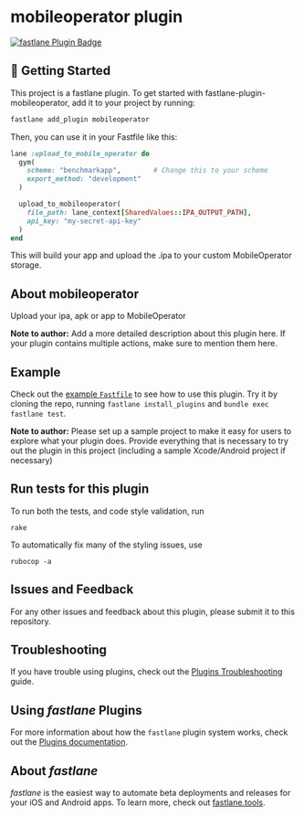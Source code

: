 # mobileoperator plugin

[![fastlane Plugin Badge](https://rawcdn.githack.com/fastlane/fastlane/master/fastlane/assets/plugin-badge.svg)](https://rubygems.org/gems/fastlane-plugin-mobileoperator)

## 🚀 Getting Started
This project is a fastlane plugin. To get started with fastlane-plugin-mobileoperator, add it to your project by running:

```bash
fastlane add_plugin mobileoperator
```

Then, you can use it in your Fastfile like this:
```ruby
lane :upload_to_mobile_operator do
  gym(
    scheme: "benchmarkapp",        # Change this to your scheme
    export_method: "development"
  )

  upload_to_mobileoperator(
    file_path: lane_context[SharedValues::IPA_OUTPUT_PATH],
    api_key: "my-secret-api-key"
  )
end
```

This will build your app and upload the .ipa to your custom MobileOperator storage.


## About mobileoperator

Upload your ipa, apk or app to MobileOperator

**Note to author:** Add a more detailed description about this plugin here. If your plugin contains multiple actions, make sure to mention them here.

## Example

Check out the [example `Fastfile`](fastlane/Fastfile) to see how to use this plugin. Try it by cloning the repo, running `fastlane install_plugins` and `bundle exec fastlane test`.

**Note to author:** Please set up a sample project to make it easy for users to explore what your plugin does. Provide everything that is necessary to try out the plugin in this project (including a sample Xcode/Android project if necessary)

## Run tests for this plugin

To run both the tests, and code style validation, run

```
rake
```

To automatically fix many of the styling issues, use
```
rubocop -a
```

## Issues and Feedback

For any other issues and feedback about this plugin, please submit it to this repository.

## Troubleshooting

If you have trouble using plugins, check out the [Plugins Troubleshooting](https://docs.fastlane.tools/plugins/plugins-troubleshooting/) guide.

## Using _fastlane_ Plugins

For more information about how the `fastlane` plugin system works, check out the [Plugins documentation](https://docs.fastlane.tools/plugins/create-plugin/).

## About _fastlane_

_fastlane_ is the easiest way to automate beta deployments and releases for your iOS and Android apps. To learn more, check out [fastlane.tools](https://fastlane.tools).
